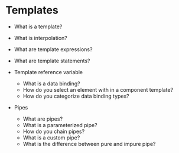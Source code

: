 # Templates

- What is a template?
- What is interpolation?
- What are template expressions?
- What are template statements?

- Template reference variable

  - What is a data binding?
  - How do you select an element with in a component template?
  - How do you categorize data binding types?

- Pipes
  - What are pipes?
  - What is a parameterized pipe?
  - How do you chain pipes?
  - What is a custom pipe?
  - What is the difference between pure and impure pipe?
